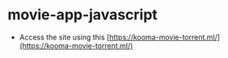 # movie-app-javascript
- Access the site using this [https://kooma-movie-torrent.ml/](https://kooma-movie-torrent.ml/)
